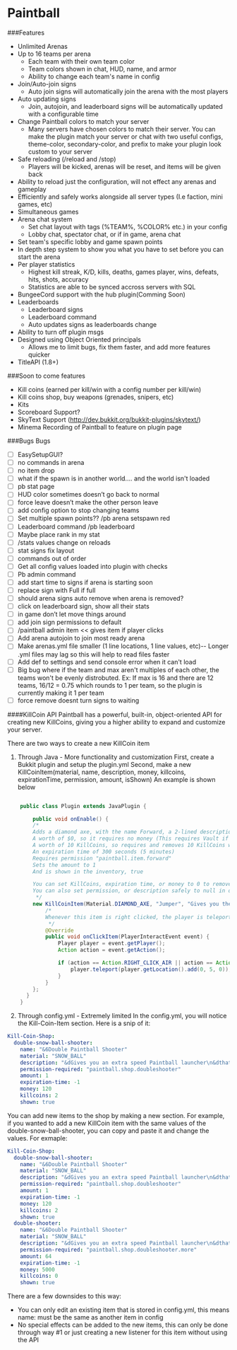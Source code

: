 # Paintball
###Features
* Unlimited Arenas
* Up to 16 teams per arena
    * Each team with their own team color
    * Team colors shown in chat, HUD, name, and armor
    * Ability to change each team's name in config
* Join/Auto-join signs
    * Auto join signs will automatically join the arena with the most players
* Auto updating signs
    * Join, autojoin, and leaderboard signs will be automatically updated with a configurable time
* Change Paintball colors to match your server
    * Many servers have chosen colors to match their server. You can make the plugin match your server or chat with two useful configs, theme-color, secondary-color, and prefix to make your plugin look custom to your server
* Safe reloading (/reload and /stop)
    * Players will be kicked, arenas will be reset, and items will be given back
* Ability to reload just the configuration, will not effect any arenas and gameplay
* Efficiently and safely works alongside all server types (I.e faction, mini games, etc)
* Simultaneous games
* Arena chat system
    * Set chat layout with tags (%TEAM%, %COLOR% etc.) in your config
    * Lobby chat, spectator chat, or if in game, arena chat
* Set team's specific lobby and game spawn points
* In depth step system to show you what you have to set before you can start the arena
* Per player statistics
    * Highest kill streak, K/D, kills, deaths, games player, wins, defeats, hits, shots, accuracy
    * Statistics are able to be synced accross servers with SQL
* BungeeCord support with the hub plugin(Comming Soon)
* Leaderboards
    * Leaderboard signs
    * Leaderboard command
    * Auto updates signs as leaderboards change
* Ability to turn off plugin msgs
* Designed using Object Oriented principals
    * Allows me to limit bugs, fix them faster, and add more features quicker
* TitleAPI (1.8+)

###Soon to come features
* Kill coins (earned per kill/win with a config number per kill/win)
* Kill coins shop, buy weapons (grenades, snipers, etc)
* Kits
* Scoreboard Support?
* SkyText Support (http://dev.bukkit.org/bukkit-plugins/skytext/)
* Minema Recording of Paintball to feature on plugin page

###Bugs
Bugs
- [ ] EasySetupGUI?
- [ ] no commands in arena
- [ ] no item drop
- [ ] what if the spawn is in another world.... and the world isn't loaded
- [ ] pb stat page
- [ ] HUD color sometimes doesn’t go back to normal
- [ ] force leave doesn’t make the other person leave
- [ ] add config option to stop changing teams
- [ ] Set multiple spawn points?? /pb arena setspawn red <number>
- [ ] Leaderboard command /pb leaderboard <stat>
- [ ] Maybe place rank in my stat
- [ ] /stats values change on reloads
- [ ] stat signs fix layout
- [ ] commands out of order
- [ ] Get all config values loaded into plugin with checks
- [ ] Pb admin command <command>
- [ ] add start time to signs if arena is starting soon
- [ ] replace sign with Full if full
- [ ] should arena signs auto remove when arena is removed?
- [ ] click on leaderboard sign, show all their stats
- [ ] in game don’t let move things around
- [ ] add join sign permissions to default
- [ ] /paintball admin item << gives item if player clicks
- [ ] Add arena autojoin to join most ready arena
- [ ] Make arenas.yml file smaller (1 line locations, 1 line values, etc)-- Longer .yml files may lag so this will help to read files faster
- [ ] Add def to settings and send console error when it can't load
- [ ] Big bug where if the team and max aren't multiples of each other, the teams won't be evenly distrobuted. Ex: If max is 16 and there are 12 teams, 16/12 = 0.75 which rounds to 1 per team, so the plugin is currently making it 1 per team
- [ ] force remove doesnt turn signs to waiting

####KillCoin API
Paintball has a powerful, built-in, object-oriented API for creating new KillCoins, giving you a higher ability to expand and customize your server.

There are two ways to create a new KillCoin item
1) Through Java - More functionality and customization
First, create a Bukkit plugin and setup the plugin.yml
Second, make a new KillCoinItem(material, name, description, money, killcoins, expirationTime, permission, amount, isShown)
An example is shown below
```java

    public class Plugin extends JavaPlugin {

        public void onEnable() {
        /*
        Adds a diamond axe, with the name Forward, a 2-lined description that describes what it does.
        A worth of $0, so it requires no money (This requires Vault if you want it to be worth something)
        A worth of 10 KillCoins, so requires and removes 10 KillCoins when bought
        An expiration time of 300 seconds (5 minutes)
        Requires permission "paintball.item.forward"
        Sets the amount to 1
        And is shown in the inventory, true

        You can set KillCoins, expiration time, or money to 0 to remove requiring it
        You can also set permission, or description safely to null in order to remove a description or required permission
         */
        new KillCoinItem(Material.DIAMOND_AXE, "Jumper", "Gives you the ability to jump\n5 blocks up!", 0, 10, 300, "paintball.item.sneaker", 1, true) {
            /*
            Whenever this item is right clicked, the player is teleported up 5 blocks by adding 5 to the Y
             */
            @Override
            public void onClickItem(PlayerInteractEvent event) {
                Player player = event.getPlayer();
                Action action = event.getAction();

                if (action == Action.RIGHT_CLICK_AIR || action == Action.RIGHT_CLICK_BLOCK) {
                    player.teleport(player.getLocation().add(0, 5, 0));
                }
            }
        };
      }
    }
```
2) Through config.yml - Extremely limited
In the config.yml, you will notice the Kill-Coin-Item section. Here is a snip of it:
```yaml
Kill-Coin-Shop:
  double-snow-ball-shooter:
    name: "&6Double Paintball Shooter"
    material: "SNOW_BALL"
    description: "&dGives you an extra speed Paintball launcher\n&dthat can shoot two paintballs at a time!"
    permission-required: "paintball.shop.doubleshooter"
    amount: 1
    expiration-time: -1
    money: 120
    killcoins: 2
    shown: true
```
You can add new items to the shop by making a new section. For example, if you wanted to add a new KillCoin item with the same values of the double-snow-ball-shooter, you can copy and paste it and change the values. For exmaple:
```yaml
Kill-Coin-Shop:
  double-snow-ball-shooter:
    name: "&6Double Paintball Shooter"
    material: "SNOW_BALL"
    description: "&dGives you an extra speed Paintball launcher\n&dthat can shoot two paintballs at a time!"
    permission-required: "paintball.shop.doubleshooter"
    amount: 1
    expiration-time: -1
    money: 120
    killcoins: 2
    shown: true
  double-shooter:
    name: "&6Double Paintball Shooter"
    material: "SNOW_BALL"
    description: "&dGives you an extra speed Paintball launcher\n&dthat can shoot two paintballs at a time!"
    permission-required: "paintball.shop.doubleshooter.more"
    amount: 64
    expiration-time: -1
    money: 5000
    killcoins: 0
    shown: true
```
There are a few downsides to this way:
* You can only edit an existing item that is stored in config.yml, this means name: must be the same as another item in config
* No special effects can be added to the new items, this can only be done through way #1 or just creating a new listener for this item without using the API
